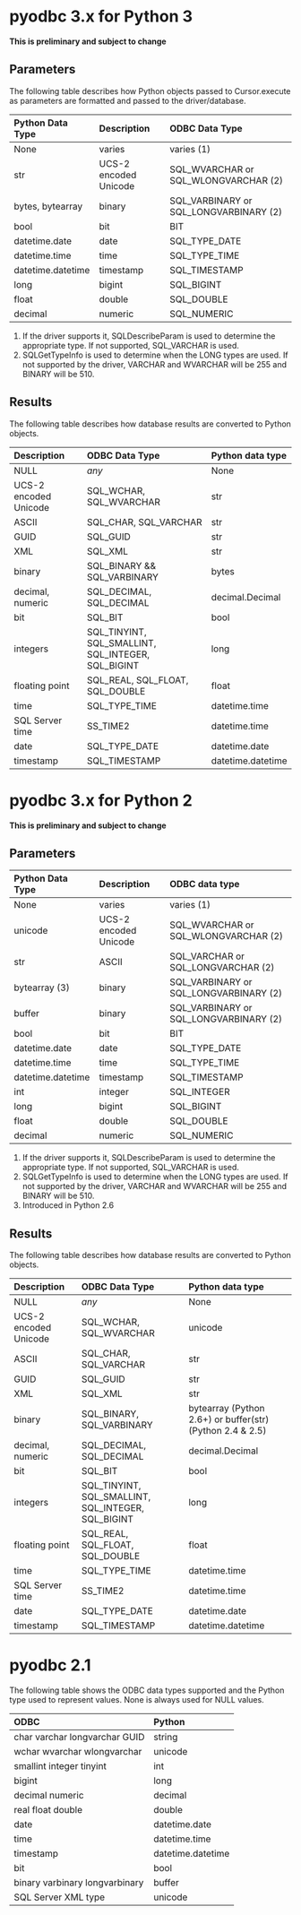 # pyodbc 3.x for Python 3 #

**This is preliminary and subject to change**

## Parameters ##

The following table describes how Python objects passed to Cursor.execute as parameters are
formatted and passed to the driver/database.

| **Python Data Type** | **Description** | **ODBC Data Type** |
|:---------------------|:----------------|:-------------------|
| None               | varies | varies (1)       |
| str                | UCS-2 encoded Unicode | SQL\_WVARCHAR or SQL\_WLONGVARCHAR (2) |
| bytes, bytearray  | binary | SQL\_VARBINARY or SQL\_LONGVARBINARY (2) |
| bool               | bit | BIT |
| datetime.date      | date | SQL\_TYPE\_DATE |
| datetime.time      | time | SQL\_TYPE\_TIME |
| datetime.datetime  | timestamp | SQL\_TIMESTAMP |
| long               | bigint | SQL\_BIGINT |
| float              | double | SQL\_DOUBLE |
| decimal            | numeric | SQL\_NUMERIC |

  1. If the driver supports it, SQLDescribeParam is used to determine the appropriate type.  If not supported, SQL\_VARCHAR is used.
  1. SQLGetTypeInfo is used to determine when the LONG types are used.  If not supported by the driver, VARCHAR and WVARCHAR will be 255 and BINARY will be 510.

## Results ##

The following table describes how database results are converted to Python objects.

| **Description**         | **ODBC Data Type**                       | **Python data type** |
|:------------------------|:-----------------------------------------|:---------------------|
| NULL                  | _any_                                  | None               |
| UCS-2 encoded Unicode | SQL\_WCHAR, SQL\_WVARCHAR               | str                |
| ASCII                 | SQL\_CHAR, SQL\_VARCHAR                 | str                |
| GUID                  | SQL\_GUID                               | str                |
| XML                   | SQL\_XML                                | str                |
| binary                | SQL\_BINARY && SQL\_VARBINARY            | bytes              |
| decimal, numeric     | SQL\_DECIMAL, SQL\_DECIMAL               | decimal.Decimal    |
| bit                   | SQL\_BIT                                | bool               |
| integers              | SQL\_TINYINT, SQL\_SMALLINT, SQL\_INTEGER, SQL\_BIGINT | long               |
| floating point        | SQL\_REAL, SQL\_FLOAT, SQL\_DOUBLE | float |
| time | SQL\_TYPE\_TIME | datetime.time |
| SQL Server time | SS\_TIME2 | datetime.time |
| date | SQL\_TYPE\_DATE | datetime.date |
| timestamp | SQL\_TIMESTAMP | datetime.datetime |

# pyodbc 3.x for Python 2 #

**This is preliminary and subject to change**

## Parameters ##

| **Python Data Type** | **Description**         | **ODBC data type** |
|:---------------------|:------------------------|:-------------------|
| None               | varies | varies (1)  |
| unicode            | UCS-2 encoded Unicode | SQL\_WVARCHAR or SQL\_WLONGVARCHAR (2) |
| str                | ASCII                 | SQL\_VARCHAR or SQL\_LONGVARCHAR (2)   |
| bytearray (3)      | binary                | SQL\_VARBINARY or SQL\_LONGVARBINARY (2) |
| buffer             | binary                | SQL\_VARBINARY or SQL\_LONGVARBINARY (2) |
| bool               | bit                   | BIT |
| datetime.date      | date                  | SQL\_TYPE\_DATE |
| datetime.time      | time                  | SQL\_TYPE\_TIME |
| datetime.datetime  | timestamp             | SQL\_TIMESTAMP |
| int                | integer               | SQL\_INTEGER |
| long               | bigint                | SQL\_BIGINT |
| float              | double                | SQL\_DOUBLE |
| decimal            | numeric               | SQL\_NUMERIC |

  1. If the driver supports it, SQLDescribeParam is used to determine the appropriate type.  If not supported, SQL\_VARCHAR is used.
  1. SQLGetTypeInfo is used to determine when the LONG types are used.  If not supported by the driver, VARCHAR and WVARCHAR will be 255 and BINARY will be 510.
  1. Introduced in Python 2.6

## Results ##

The following table describes how database results are converted to Python objects.

| **Description**         | **ODBC Data Type**                       | **Python data type** |
|:------------------------|:-----------------------------------------|:---------------------|
| NULL                  | _any_                                  | None               |
| UCS-2 encoded Unicode | SQL\_WCHAR, SQL\_WVARCHAR | unicode |
| ASCII                 | SQL\_CHAR, SQL\_VARCHAR | str                |
| GUID                  | SQL\_GUID                               | str                |
| XML                   | SQL\_XML                                | str                |
| binary                | SQL\_BINARY, SQL\_VARBINARY | bytearray (Python 2.6+) or buffer(str) (Python 2.4 & 2.5)|
| decimal, numeric     | SQL\_DECIMAL, SQL\_DECIMAL               | decimal.Decimal    |
| bit                   | SQL\_BIT                                | bool               |
| integers              | SQL\_TINYINT, SQL\_SMALLINT, SQL\_INTEGER, SQL\_BIGINT | long               |
| floating point        | SQL\_REAL, SQL\_FLOAT, SQL\_DOUBLE | float |
| time | SQL\_TYPE\_TIME | datetime.time |
| SQL Server time | SS\_TIME2 | datetime.time |
| date | SQL\_TYPE\_DATE | datetime.date |
| timestamp | SQL\_TIMESTAMP | datetime.datetime |

# pyodbc 2.1 #

The following table shows the ODBC data types supported and the Python type used to represent
values.  None is always used for NULL values.

| **ODBC**                            | **Python** |
|:------------------------------------|:-----------|
| char varchar longvarchar GUID  | string |
| wchar wvarchar wlongvarchar     | unicode |
| smallint integer tinyint        | int |
| bigint                            | long |
| decimal numeric                  | decimal |
| real float double               | double |
| date                              | datetime.date |
| time                              | datetime.time |
| timestamp                         | datetime.datetime |
| bit                               | bool |
| binary varbinary longvarbinary  | buffer |
| SQL Server XML type | unicode |